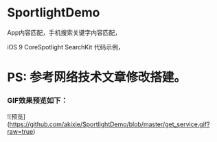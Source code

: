 # SportlightDemo

App内容匹配，手机搜索关键字内容匹配，

iOS 9 CoreSpotlight SearchKit 代码示例，

# PS: 参考网络技术文章修改搭建。


### GIF效果预览如下：

![预览]
(https://github.com/akixie/SportlightDemo/blob/master/get_service.gif?raw=true)
